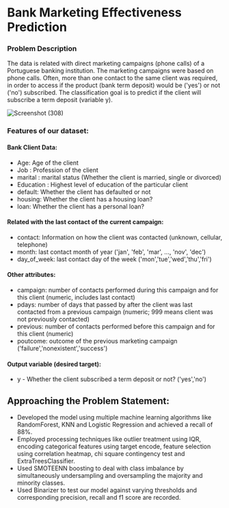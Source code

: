 # Bank Marketing Effectiveness Prediction

### Problem Description 

The data is related with direct marketing campaigns (phone calls) of a Portuguese banking institution. The marketing campaigns were based on phone calls. Often, more than one contact to the same client was required, in order to access if the product (bank term deposit) would be ('yes') or not ('no') subscribed. The classification goal is to predict if the client will subscribe a term deposit (variable y).

![Screenshot (308)](https://user-images.githubusercontent.com/83903018/124348120-ca2fa780-dc05-11eb-90f9-d19ae5804ba4.png)


### Features of our dataset:

#### Bank Client Data:

* Age: Age of the client
* Job : Profession of the client
* marital : marital status (Whether the client is married, single or divorced)
* Education : Highest level of education of the particular client
* default: Whether the client has defaulted or not
* housing: Whether the client has a housing loan? 
* loan: Whether the client has a personal loan? 

#### Related with the last contact of the current campaign:

* contact: Information on how the client was contacted (unknown, cellular, telephone)
* month: last contact month of year ('jan', 'feb', 'mar', ..., 'nov', 'dec')
* day_of_week: last contact day of the week ('mon','tue','wed','thu','fri')

#### Other attributes: 

* campaign: number of contacts performed during this campaign and for this client (numeric, includes last contact)
* pdays: number of days that passed by after the client was last contacted from a previous campaign (numeric; 999 means client was not previously contacted)
* previous: number of contacts performed before this campaign and for this client (numeric)
* poutcome: outcome of the previous marketing campaign ('failure','nonexistent','success')


#### Output variable (desired target):
* y - Whether the client subscribed a term deposit or not? ('yes','no')

## <b> Approaching the Problem Statement: </b>

* Developed the model using multiple machine learning algorithms like RandomForest, KNN and Logistic Regression and achieved a recall of 88%.
* Employed processing techniques like outlier treatment using IQR, encoding categorical features using target encode, feature selection using correlation heatmap, chi square contingency test and ExtraTreesClassifier.
* Used SMOTEENN boosting to deal with class imbalance by simultaneously undersampling and oversampling the majority and minority classes.
* Used Binarizer to test our model against varying thresholds and corresponding precision, recall and f1 score are recorded.
